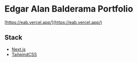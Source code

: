 # Edgar Alan Balderama Portfolio

[https://eab.vercel.app/](https://eab.vercel.app/)

## Stack

- [Next.js](https://nextjs.org/)
- [TailwindCSS](https://tailwindcss.com/)
